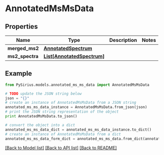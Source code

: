 # AnnotatedMsMsData


## Properties

Name | Type | Description | Notes
------------ | ------------- | ------------- | -------------
**merged_ms2** | [**AnnotatedSpectrum**](AnnotatedSpectrum.md) |  | 
**ms2_spectra** | [**List[AnnotatedSpectrum]**](AnnotatedSpectrum.md) |  | 

## Example

```python
from PySirius.models.annotated_ms_ms_data import AnnotatedMsMsData

# TODO update the JSON string below
json = "{}"
# create an instance of AnnotatedMsMsData from a JSON string
annotated_ms_ms_data_instance = AnnotatedMsMsData.from_json(json)
# print the JSON string representation of the object
print AnnotatedMsMsData.to_json()

# convert the object into a dict
annotated_ms_ms_data_dict = annotated_ms_ms_data_instance.to_dict()
# create an instance of AnnotatedMsMsData from a dict
annotated_ms_ms_data_form_dict = annotated_ms_ms_data.from_dict(annotated_ms_ms_data_dict)
```
[[Back to Model list]](../README.md#documentation-for-models) [[Back to API list]](../README.md#documentation-for-api-endpoints) [[Back to README]](../README.md)


